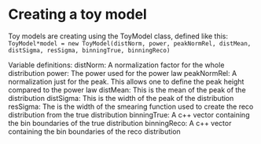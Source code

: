 # Creating a toy model
Toy models are creating using the ToyModel class, defined like this:
    `ToyModel*model = new ToyModel(distNorm, power, peakNormRel, distMean, distSigma, resSigma, binningTrue, binningReco)`  

Variable definitions:
distNorm: A normalization factor for the whole distribution
power: The power used for the power law
peakNormRel: A normalization just for the peak. This allows one to define the peak height compared to the power law
distMean: This is the mean of the peak of the distribution
distSigma: This is the width of the peak of the distribution
resSigma: The is the width of the smearing function used to create the reco distribution from the true distribution
binningTrue: A c++ vector containing the bin boundaries of the true distribution
binningReco: A c++ vector containing the bin boundaries of the reco distribution
